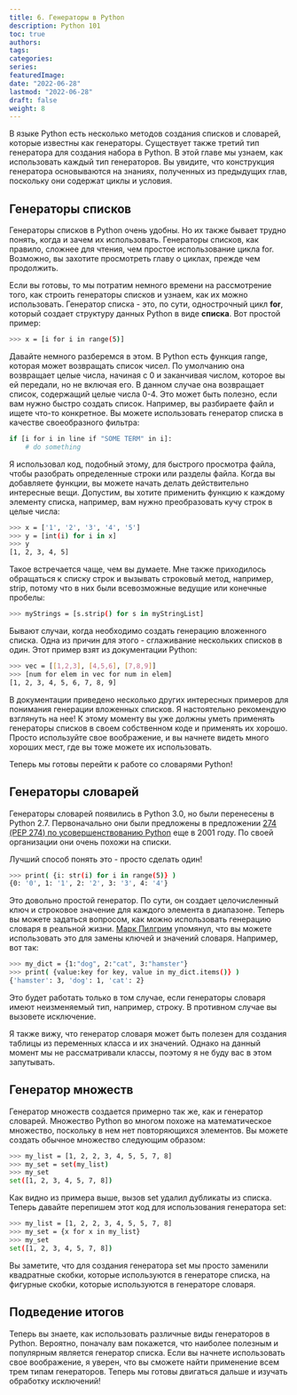 ```yaml
---
title: 6. Генераторы в Python
description: Python 101
toc: true
authors:
tags:
categories:
series:
featuredImage:
date: "2022-06-28"
lastmod: "2022-06-28"
draft: false
weight: 8
---
```


В языке Python есть несколько методов создания списков и словарей, которые известны как генераторы. Существует также третий тип генератора для создания набора в Python. В этой главе мы узнаем, как использовать каждый тип генераторов. Вы увидите, что конструкция генератора основываются на знаниях, полученных из предыдущих глав, поскольку они содержат циклы и условия.

## Генераторы списков

Генераторы списков в Python очень удобны. Но их также бывает трудно понять, когда и зачем их использовать. Генераторы списков, как правило, сложнее для чтения, чем простое использование цикла for. Возможно, вы захотите просмотреть главу о циклах, прежде чем продолжить.

Если вы готовы, то мы потратим немного времени на рассмотрение того, как строить генераторы списков и узнаем, как их можно использовать. Генератор списка - это, по сути, однострочный цикл **for**, который создает структуру данных Python в виде **списка**. Вот простой пример:

```sh
>>> x = [i for i in range(5)]
```

Давайте немного разберемся в этом. В Python есть функция range, которая может возвращать список чисел. По умолчанию она возвращает целые числа, начиная с 0 и заканчивая числом, которое вы ей передали, но не включая его. В данном случае она возвращает список, содержащий целые числа 0-4. Это может быть полезно, если вам нужно быстро создать список. Например, вы разбираете файл и ищете что-то конкретное. Вы можете использовать генератор списка в качестве своеобразного фильтра:

```sh
if [i for i in line if "SOME TERM" in i]:
    # do something
```

Я использовал код, подобный этому, для быстрого просмотра файла, чтобы разобрать определенные строки или разделы файла. Когда вы добавляете функции, вы можете начать делать действительно интересные вещи. Допустим, вы хотите применить функцию к каждому элементу списка, например, вам нужно преобразовать кучу строк в целые числа:

```sh
>>> x = ['1', '2', '3', '4', '5']
>>> y = [int(i) for i in x]
>>> y
[1, 2, 3, 4, 5]
```

Такое встречается чаще, чем вы думаете. Мне также приходилось обращаться к списку строк и вызывать строковый метод, например, strip, потому что в них были всевозможные ведущие или конечные пробелы:

```sh
>>> myStrings = [s.strip() for s in myStringList]
```

Бывают случаи, когда необходимо создать генерацию вложенного списка. Одна из причин для этого - сглаживание нескольких списков в один. Этот пример взят из документации Python:

```sh
>>> vec = [[1,2,3], [4,5,6], [7,8,9]]
>>> [num for elem in vec for num in elem]
[1, 2, 3, 4, 5, 6, 7, 8, 9]
```

В документации приведено несколько других интересных примеров для понимания генерации вложенных списков. Я настоятельно рекомендую взглянуть на нее! К этому моменту вы уже должны уметь применять генераторы списков в своем собственном коде и применять их хорошо. Просто используйте свое воображение, и вы начнете видеть много хороших мест, где вы тоже можете их использовать.

Теперь мы готовы перейти к работе со словарями Python!

## Генераторы словарей

Генераторы словарей появились в Python 3.0, но были перенесены в Python 2.7. Первоначально они были предложены в предложении [274 (PEP 274) по усовершенствованию Python](http://www.python.org/dev/peps/pep-0274/) еще в 2001 году. По своей организации они очень похожи на списки.

Лучший способ понять это - просто сделать один!

```sh
>>> print( {i: str(i) for i in range(5)} )
{0: '0', 1: '1', 2: '2', 3: '3', 4: '4'}
```

Это довольно простой генератор. По сути, он создает целочисленный ключ и строковое значение для каждого элемента в диапазоне. Теперь вы можете задаться вопросом, как можно использовать генерацию словаря в реальной жизни. [Марк Пилгрим](http://www.diveintopython3.net/comprehensions.html) упомянул, что вы можете использовать это для замены ключей и значений словаря. Например, вот так:

```sh
>>> my_dict = {1:"dog", 2:"cat", 3:"hamster"}
>>> print( {value:key for key, value in my_dict.items()} )
{'hamster': 3, 'dog': 1, 'cat': 2}
```

Это будет работать только в том случае, если генераторы словаря имеют неизменяемый тип, например, строку. В противном случае вы вызовете исключение.

Я также вижу, что генератор словаря может быть полезен для создания таблицы из переменных класса и их значений. Однако на данный момент мы не рассматривали классы, поэтому я не буду вас в этом запутывать.

## Генератор множеств

Генератор множеств создается примерно так же, как и генератор словарей. Множество Python во многом похоже на математическое множество, поскольку в нем нет повторяющихся элементов. Вы можете создать обычное множество следующим образом:

```sh
>>> my_list = [1, 2, 2, 3, 4, 5, 5, 7, 8]
>>> my_set = set(my_list)
>>> my_set
set([1, 2, 3, 4, 5, 7, 8])
```

Как видно из примера выше, вызов set удалил дубликаты из списка. Теперь давайте перепишем этот код для использования генератора set:

```sh
>>> my_list = [1, 2, 2, 3, 4, 5, 5, 7, 8]
>>> my_set = {x for x in my_list}
>>> my_set
set([1, 2, 3, 4, 5, 7, 8])
```
Вы заметите, что для создания генератора set мы просто заменили квадратные скобки, которые используются в генераторе списка, на фигурные скобки, которые используются в генераторе словаря.

## Подведение итогов

Теперь вы знаете, как использовать различные виды генераторов в Python. Вероятно, поначалу вам покажется, что наиболее полезным и популярным является генератор списка. Если вы начнете использовать свое воображение, я уверен, что вы сможете найти применение всем трем типам генераторов. Теперь мы готовы двигаться дальше и изучать обработку исключений!
